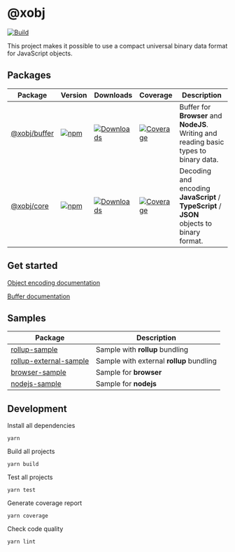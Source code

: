 # @xobj

[![Build](https://github.com/superman2211/xobj/workflows/build/badge.svg)](https://github.com/superman2211/xobj/actions/workflows/build.yml)

This project makes it possible to use a compact universal binary data format for JavaScript objects.

## Packages

| Package | Version | Downloads | Coverage | Description |
|---------|---------|-----------|----------|-------------|
| [@xobj/buffer](packages/buffer) | [![npm](https://badge.fury.io/js/@xobj%2Fbuffer.svg)](https://badge.fury.io/js/@xobj%2Fbuffer) | [![Downloads](https://img.shields.io/npm/dw/auph)](https://www.npmjs.com/package/@xobj/buffer) | [![Coverage](https://superman2211.github.io/xobj/packages/buffer/coverage/badges.svg)](https://superman2211.github.io/xobj/packages/buffer/coverage/lcov-report/) | Buffer for **Browser** and **NodeJS**. Writing and reading basic types to binary data. |
| [@xobj/core](packages/core) | [![npm](https://badge.fury.io/js/@xobj%2Fcore.svg)](https://badge.fury.io/js/@xobj%2Fcore) | [![Downloads](https://img.shields.io/npm/dw/auph)](https://www.npmjs.com/package/@xobj/core) | [![Coverage](https://superman2211.github.io/xobj/packages/core/coverage/badges.svg)](https://superman2211.github.io/xobj/packages/core/coverage/lcov-report/) | Decoding and encoding **JavaScript** / **TypeScript** / **JSON** objects to binary format. |

## Get started

[Object encoding documentation](packages/core)

[Buffer documentation](packages/buffer)

## Samples

| Package | Description |
|---------|-------------|
| [rollup-sample](samples/rollup-sample) | Sample with **rollup** bundling |
| [rollup-external-sample](samples/rollup-external-sample) | Sample with external **rollup** bundling |
| [browser-sample](samples/browser-sample) | Sample for **browser** |
| [nodejs-sample](samples/nodejs-sample) | Sample for **nodejs** |

## Development

Install all dependencies
```shell
yarn
```

Build all projects
```shell
yarn build
```

Test all projects
```shell
yarn test
```

Generate coverage report
```shell
yarn coverage
```

Check code quality
```shell
yarn lint
```
